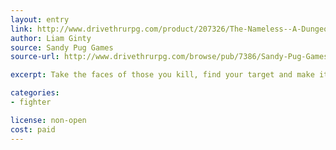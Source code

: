 ```yaml
---
layout: entry
link: http://www.drivethrurpg.com/product/207326/The-Nameless--A-Dungeon-World-Playbook
author: Liam Ginty
source: Sandy Pug Games
source-url: http://www.drivethrurpg.com/browse/pub/7386/Sandy-Pug-Games

excerpt: Take the faces of those you kill, find your target and make it look like an accident!

categories:
- fighter

license: non-open
cost: paid
---
```

